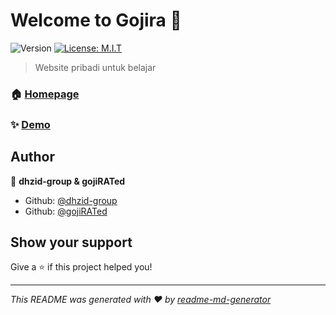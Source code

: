 # Welcome to Gojira 👋
![Version](https://img.shields.io/badge/version-0.1.0-blue.svg?cacheSeconds=2592000)
[![License: M.I.T](https://img.shields.io/badge/License-M.I.T-yellow.svg)](#)

> Website pribadi untuk belajar

### 🏠 [Homepage](index.html)

### ✨ [Demo](https://dhzid-group.github.io/Gojira/)

## Author

👤 **dhzid-group & gojiRATed**

* Github: [@dhzid-group](https://github.com/dhzid-group)
* Github: [@gojiRATed](https://github.com/gojiRATed)

## Show your support

Give a ⭐️ if this project helped you!


***
_This README was generated with ❤️ by [readme-md-generator](https://github.com/kefranabg/readme-md-generator)_